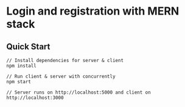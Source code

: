 # Login and registration with MERN stack



## Quick Start

```
// Install dependencies for server & client
npm install 

// Run client & server with concurrently
npm start

// Server runs on http://localhost:5000 and client on http://localhost:3000

```

